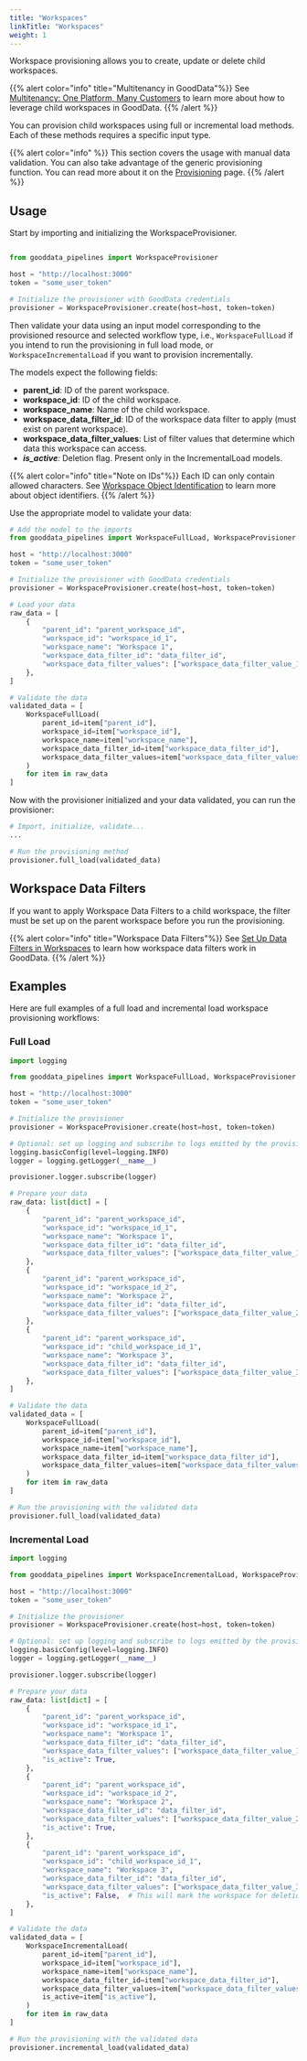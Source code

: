 ```yaml
---
title: "Workspaces"
linkTitle: "Workspaces"
weight: 1
---
```


Workspace provisioning allows you to create, update or delete child workspaces.

{{% alert color="info" title="Multitenancy in GoodData"%}}
See [Multitenancy: One Platform, Many Customers](https://www.gooddata.com/resources/multitenancy-product-tour/) to learn more about how to leverage child workspaces in GoodData.
{{% /alert %}}

You can provision child workspaces using full or incremental load methods. Each of these methods requires a specific input type.

{{% alert color="info" %}} This section covers the usage with manual data validation. You can also take advantage of the generic provisioning function. You can read more about it on the [Provisioning](../#generic-function) page. {{% /alert %}}

## Usage

Start by importing and initializing the WorkspaceProvisioner.

```python

from gooddata_pipelines import WorkspaceProvisioner

host = "http://localhost:3000"
token = "some_user_token"

# Initialize the provisioner with GoodData credentials
provisioner = WorkspaceProvisioner.create(host=host, token=token)

```

Then validate your data using an input model corresponding to the provisioned resource and selected workflow type, i.e., `WorkspaceFullLoad` if you intend to run the provisioning in full load mode, or `WorkspaceIncrementalLoad` if you want to provision incrementally.

The models expect the following fields:

- **parent_id**: ID of the parent workspace.
- **workspace_id**: ID of the child workspace.
- **workspace_name**: Name of the child workspace.
- **workspace_data_filter_id**: ID of the workspace data filter to apply (must exist on parent workspace).
- **workspace_data_filter_values**: List of filter values that determine which data this workspace can access.
- _**is_active**:_ Deletion flag. Present only in the IncrementalLoad models.

{{% alert color="info" title="Note on IDs"%}}
Each ID can only contain allowed characters. See [Workspace Object Identification](https://www.gooddata.com/docs/cloud/create-workspaces/objects-identification/) to learn more about object identifiers.
{{% /alert %}}

Use the appropriate model to validate your data:

```python
# Add the model to the imports
from gooddata_pipelines import WorkspaceFullLoad, WorkspaceProvisioner

host = "http://localhost:3000"
token = "some_user_token"

# Initialize the provisioner with GoodData credentials
provisioner = WorkspaceProvisioner.create(host=host, token=token)

# Load your data
raw_data = [
    {
        "parent_id": "parent_workspace_id",
        "workspace_id": "workspace_id_1",
        "workspace_name": "Workspace 1",
        "workspace_data_filter_id": "data_filter_id",
        "workspace_data_filter_values": ["workspace_data_filter_value_1"],
    },
]

# Validate the data
validated_data = [
    WorkspaceFullLoad(
        parent_id=item["parent_id"],
        workspace_id=item["workspace_id"],
        workspace_name=item["workspace_name"],
        workspace_data_filter_id=item["workspace_data_filter_id"],
        workspace_data_filter_values=item["workspace_data_filter_values"],
    )
    for item in raw_data
]


```

Now with the provisioner initialized and your data validated, you can run the provisioner:

```python
# Import, initialize, validate...
...

# Run the provisioning method
provisioner.full_load(validated_data)
```

## Workspace Data Filters

If you want to apply Workspace Data Filters to a child workspace, the filter must be set up on the parent workspace before you run the provisioning.

{{% alert color="info" title="Workspace Data Filters"%}}
See [Set Up Data Filters in Workspaces](https://www.gooddata.com/docs/cloud/workspaces/workspace-data-filters/) to learn how workspace data filters work in GoodData.
{{% /alert %}}

## Examples

Here are full examples of a full load and incremental load workspace provisioning workflows:

### Full Load

```python
import logging

from gooddata_pipelines import WorkspaceFullLoad, WorkspaceProvisioner

host = "http://localhost:3000"
token = "some_user_token"

# Initialize the provisioner
provisioner = WorkspaceProvisioner.create(host=host, token=token)

# Optional: set up logging and subscribe to logs emitted by the provisioner
logging.basicConfig(level=logging.INFO)
logger = logging.getLogger(__name__)

provisioner.logger.subscribe(logger)

# Prepare your data
raw_data: list[dict] = [
    {
        "parent_id": "parent_workspace_id",
        "workspace_id": "workspace_id_1",
        "workspace_name": "Workspace 1",
        "workspace_data_filter_id": "data_filter_id",
        "workspace_data_filter_values": ["workspace_data_filter_value_1"],
    },
    {
        "parent_id": "parent_workspace_id",
        "workspace_id": "workspace_id_2",
        "workspace_name": "Workspace 2",
        "workspace_data_filter_id": "data_filter_id",
        "workspace_data_filter_values": ["workspace_data_filter_value_2"],
    },
    {
        "parent_id": "parent_workspace_id",
        "workspace_id": "child_workspace_id_1",
        "workspace_name": "Workspace 3",
        "workspace_data_filter_id": "data_filter_id",
        "workspace_data_filter_values": ["workspace_data_filter_value_3"],
    },
]

# Validate the data
validated_data = [
    WorkspaceFullLoad(
        parent_id=item["parent_id"],
        workspace_id=item["workspace_id"],
        workspace_name=item["workspace_name"],
        workspace_data_filter_id=item["workspace_data_filter_id"],
        workspace_data_filter_values=item["workspace_data_filter_values"],
    )
    for item in raw_data
]

# Run the provisioning with the validated data
provisioner.full_load(validated_data)

```

### Incremental Load

```python
import logging

from gooddata_pipelines import WorkspaceIncrementalLoad, WorkspaceProvisioner

host = "http://localhost:3000"
token = "some_user_token"

# Initialize the provisioner
provisioner = WorkspaceProvisioner.create(host=host, token=token)

# Optional: set up logging and subscribe to logs emitted by the provisioner
logging.basicConfig(level=logging.INFO)
logger = logging.getLogger(__name__)

provisioner.logger.subscribe(logger)

# Prepare your data
raw_data: list[dict] = [
    {
        "parent_id": "parent_workspace_id",
        "workspace_id": "workspace_id_1",
        "workspace_name": "Workspace 1",
        "workspace_data_filter_id": "data_filter_id",
        "workspace_data_filter_values": ["workspace_data_filter_value_1"],
        "is_active": True,
    },
    {
        "parent_id": "parent_workspace_id",
        "workspace_id": "workspace_id_2",
        "workspace_name": "Workspace 2",
        "workspace_data_filter_id": "data_filter_id",
        "workspace_data_filter_values": ["workspace_data_filter_value_2"],
        "is_active": True,
    },
    {
        "parent_id": "parent_workspace_id",
        "workspace_id": "child_workspace_id_1",
        "workspace_name": "Workspace 3",
        "workspace_data_filter_id": "data_filter_id",
        "workspace_data_filter_values": ["workspace_data_filter_value_3"],
        "is_active": False,  # This will mark the workspace for deletion
    },
]

# Validate the data
validated_data = [
    WorkspaceIncrementalLoad(
        parent_id=item["parent_id"],
        workspace_id=item["workspace_id"],
        workspace_name=item["workspace_name"],
        workspace_data_filter_id=item["workspace_data_filter_id"],
        workspace_data_filter_values=item["workspace_data_filter_values"],
        is_active=item["is_active"],
    )
    for item in raw_data
]

# Run the provisioning with the validated data
provisioner.incremental_load(validated_data)

```
